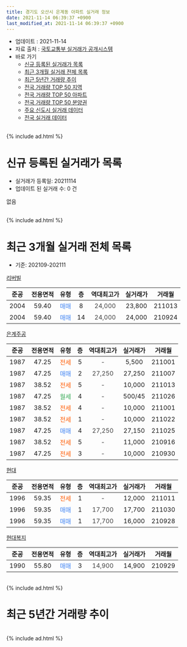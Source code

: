 ```yaml
---
title: 경기도 오산시 은계동 아파트 실거래 정보
date: 2021-11-14 06:39:37 +0900
last_modified_at: 2021-11-14 06:39:37 +0900
---
```


* 업데이트 : 2021-11-14
* 자료 출처 : [국토교통부 실거래가 공개시스템](http://rt.molit.go.kr)
* 바로 가기
    * [신규 등록된 실거래가 목록](#신규-등록된-실거래가-목록)
    * [최근 3개월 실거래 전체 목록](#최근-3개월-실거래-전체-목록)
    * [최근 5년간 거래량 추이](#최근-5년간-거래량-추이)
    * [전국 거래량 TOP 50 지역](https://inasie.github.io/apt-trade-info/최근-3개월-전국에서-가장-거래가-많이-발생한-지역)
    * [전국 거래량 TOP 50 아파트](https://inasie.github.io/apt-trade-info/최근-3개월-전국에서-가장-거래가-많이-발생한-아파트)
    * [전국 거래량 TOP 50 분양권](https://inasie.github.io/apt-trade-info/최근-3개월-전국에서-가장-거래가-많이-발생한-분양권)
    * [주요 신도시 실거래 데이터](https://inasie.github.io/apt-trade-info/주요-신도시)
    * [전국 실거래 데이터](https://inasie.github.io/apt-trade-info/전국)
<br>
{% include ad.html %}
<br>

# 신규 등록된 실거래가 목록
* 실거래가 등록일: 20211114
* 업데이트 된 실거래 수: 0 건

없음

<br>
{% include ad.html %}
<br>

# 최근 3개월 실거래 전체 목록
* 기준: 202109-202111


[리버빌](https://search.naver.com/search.naver?query=%EA%B2%BD%EA%B8%B0%EB%8F%84+%EC%98%A4%EC%82%B0%EC%8B%9C+%EC%9D%80%EA%B3%84%EB%8F%99+%EB%A6%AC%EB%B2%84%EB%B9%8C)

|준공|전용면적|유형|층|역대최고가|실거래가|거래월|
|:---:|:---:|:---:|:---:|:---:|:---:|:---:|
|2004|59.40|<span style="color:#4285f3">매매</span>|8|<span style="color:#444444">24,000</span>|23,800|211013|
|2004|59.40|<span style="color:#4285f3">매매</span>|14|<span style="color:#444444">24,000</span>|24,000|210924|

[은계주공](https://search.naver.com/search.naver?query=%EA%B2%BD%EA%B8%B0%EB%8F%84+%EC%98%A4%EC%82%B0%EC%8B%9C+%EC%9D%80%EA%B3%84%EB%8F%99+%EC%9D%80%EA%B3%84%EC%A3%BC%EA%B3%B5)

|준공|전용면적|유형|층|역대최고가|실거래가|거래월|
|:---:|:---:|:---:|:---:|:---:|:---:|:---:|
|1987|47.25|<span style="color:#ff5a00">전세</span>|5|<span style="color:#444444">-</span>|5,500|211001|
|1987|47.25|<span style="color:#4285f3">매매</span>|2|<span style="color:#444444">27,250</span>|27,250|211007|
|1987|38.52|<span style="color:#ff5a00">전세</span>|5|<span style="color:#444444">-</span>|10,000|211013|
|1987|47.25|<span style="color:#34a853">월세</span>|4|<span style="color:#444444">-</span>|500/45|211026|
|1987|38.52|<span style="color:#ff5a00">전세</span>|4|<span style="color:#444444">-</span>|10,000|211001|
|1987|38.52|<span style="color:#ff5a00">전세</span>|1|<span style="color:#444444">-</span>|10,000|211022|
|1987|47.25|<span style="color:#4285f3">매매</span>|4|<span style="color:#444444">27,250</span>|27,150|211025|
|1987|38.52|<span style="color:#ff5a00">전세</span>|5|<span style="color:#444444">-</span>|11,000|210916|
|1987|47.25|<span style="color:#ff5a00">전세</span>|3|<span style="color:#444444">-</span>|10,000|210930|

[현대](https://search.naver.com/search.naver?query=%EA%B2%BD%EA%B8%B0%EB%8F%84+%EC%98%A4%EC%82%B0%EC%8B%9C+%EC%9D%80%EA%B3%84%EB%8F%99+%ED%98%84%EB%8C%80)

|준공|전용면적|유형|층|역대최고가|실거래가|거래월|
|:---:|:---:|:---:|:---:|:---:|:---:|:---:|
|1996|59.35|<span style="color:#ff5a00">전세</span>|1|<span style="color:#444444">-</span>|12,000|211011|
|1996|59.35|<span style="color:#4285f3">매매</span>|1|<span style="color:#444444">17,700</span>|17,700|211030|
|1996|59.35|<span style="color:#4285f3">매매</span>|1|<span style="color:#444444">17,700</span>|16,000|210928|

[현대복지](https://search.naver.com/search.naver?query=%EA%B2%BD%EA%B8%B0%EB%8F%84+%EC%98%A4%EC%82%B0%EC%8B%9C+%EC%9D%80%EA%B3%84%EB%8F%99+%ED%98%84%EB%8C%80%EB%B3%B5%EC%A7%80)

|준공|전용면적|유형|층|역대최고가|실거래가|거래월|
|:---:|:---:|:---:|:---:|:---:|:---:|:---:|
|1990|55.80|<span style="color:#4285f3">매매</span>|3|<span style="color:#444444">14,900</span>|14,900|210929|


<br>
{% include ad.html %}
<br>

# 최근 5년간 거래량 추이


<div style="width:100%;">
    <canvas id="deal_progress" height="200"></canvas>
</div>

<script>
new Chart(document.getElementById("deal_progress"), {
    type: 'line',
    data: {
        labels: ['201611','201612','201701','201702','201703','201704','201705','201706','201707','201708','201709','201710','201711','201712','201801','201802','201803','201804','201805','201806','201807','201808','201809','201810','201811','201812','201901','201902','201903','201904','201905','201906','201907','201908','201909','201910','201911','201912','202001','202002','202003','202004','202005','202006','202007','202008','202009','202010','202011','202012','202101','202102','202103','202104','202105','202106','202107','202108','202109','202110','202111'],
        datasets: [{
            label: '매매',
            pointRadius: 1,
            data: [5, 2, 4, 4, 4, 8, 8, 9, 12, 3, 6, 6, 3, 4, 3, 3, 5, 2, 3, 3, 2, 1, 1, 4, 3, 1, 0, 2, 2, 2, 3, 4, 0, 2, 9, 4, 2, 5, 8, 20, 19, 20, 14, 26, 7, 5, 24, 11, 7, 12, 5, 8, 14, 10, 31, 8, 4, 6, 3, 4, 0],
            borderColor: "rgba(255, 201, 14, 1)",
            backgroundColor: "rgba(255, 201, 14, 0.5)",
            fill: false,
            lineTension: 0
        },{
            label: '전월세',
            pointRadius: 1,
            data: [3, 2, 5, 6, 5, 2, 2, 4, 0, 4, 2, 0, 4, 1, 3, 3, 4, 3, 5, 5, 0, 6, 3, 3, 1, 2, 3, 5, 5, 4, 6, 4, 6, 4, 3, 3, 3, 6, 5, 5, 7, 9, 6, 7, 4, 2, 3, 5, 5, 3, 4, 2, 4, 18, 16, 4, 3, 5, 2, 6, 0],
            borderColor: "rgba(0, 141, 185, 1)",
            backgroundColor: "rgba(0, 141, 185, 0.5)",
            fill: false,
            lineTension: 0
        }
        ]
    },
    options: {
        responsive: true,
        title: {
            display: false
        },
        tooltips: {
            mode: 'index',
            intersect: false
        },
        hover: {
            mode: 'nearest',
            intersect: true
        },
        scales: {
            xAxes: [{
                display: true,
                scaleLabel: {
                    display: true,
                    labelString: '년/월'
                }
            }],
            yAxes: [{
                display: true,
                ticks: {
                    suggestedMin: 0,
                },
                scaleLabel: {
                    display: true,
                    labelString: '실거래 수'
                }
            }]
        }
    }
});

</script>


<br>
{% include ad.html %}
<br>

